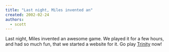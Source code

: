 ```yaml
---
title: "Last night, Miles invented an"
created: 2002-02-24
authors: 
  - scott
---
```


Last night, Miles invented an awesome game. We played it for a few hours, and had so much fun, that we started a website for it. Go play [Trinity](/tags/trinity/) now!
